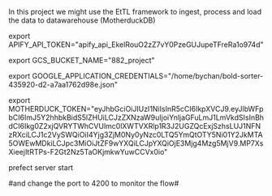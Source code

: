 In this project we might use the EtTL framework to ingest, process and load the data to datawarehouse (MotherduckDB)

export APIFY_API_TOKEN="apify_api_EkelRouO2zZ7vY0PzeGUJupeTFreRa1o974d"

export GCS_BUCKET_NAME="882_project"

export GOOGLE_APPLICATION_CREDENTIALS="/home/bychan/bold-sorter-435920-d2-a7aa1762d98e.json"

export MOTHERDUCK_TOKEN="eyJhbGciOiJIUzI1NiIsInR5cCI6IkpXVCJ9.eyJlbWFpbCI6ImJ5Y2hhbkBidS5lZHUiLCJzZXNzaW9uIjoiYnljaGFuLmJ1LmVkdSIsInBhdCI6Ikg0Z2xjQVRYTWhCVUlmc0lXWTVXRlp1R3J2UGZQcExjSzhsLUJ1NFNzRXciLCJ1c2VySWQiOiI4Yjg3ZjM0Ny0yNzc0LTQ5YmQtOTY5Ni01Y2JkMTA5OWEwMDkiLCJpc3MiOiJtZF9wYXQiLCJpYXQiOjE3Mjg4Mzg5MjV9.MP7XsXieejItRTPs-F2Gt2Nz5TaOKjmkwYuwCCVx0io"

prefect server start

#and change the port to 4200 to monitor the flow#

